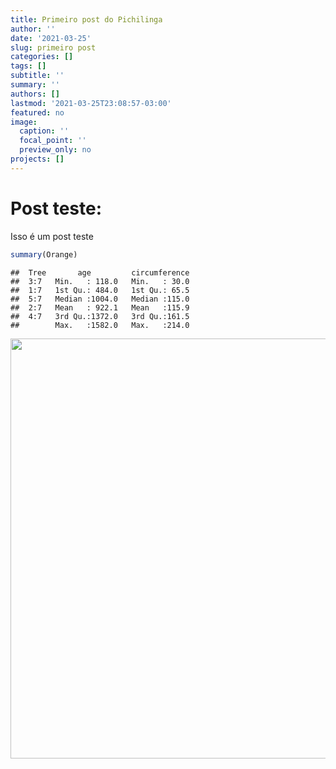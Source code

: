 ```yaml
---
title: Primeiro post do Pichilinga
author: ''
date: '2021-03-25'
slug: primeiro post
categories: []
tags: []
subtitle: ''
summary: ''
authors: []
lastmod: '2021-03-25T23:08:57-03:00'
featured: no
image:
  caption: ''
  focal_point: ''
  preview_only: no
projects: []
---
```


# Post teste:

Isso é um post teste



```r
summary(Orange)
```

```
##  Tree       age         circumference  
##  3:7   Min.   : 118.0   Min.   : 30.0  
##  1:7   1st Qu.: 484.0   1st Qu.: 65.5  
##  5:7   Median :1004.0   Median :115.0  
##  2:7   Mean   : 922.1   Mean   :115.9  
##  4:7   3rd Qu.:1372.0   3rd Qu.:161.5  
##        Max.   :1582.0   Max.   :214.0
```

<img src="{{< blogdown/postref >}}index_files/figure-html/unnamed-chunk-2-1.png" width="672" />

